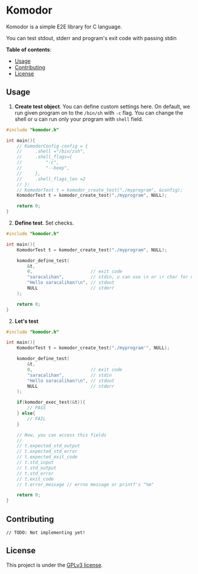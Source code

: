 # Komodor
Komodor is a simple E2E library for C language.

You can test stdout, stderr and program's exit code
with passing stdin

**Table of contents**:
+ [Usage](#usage)
+ [Contributing](#contributing)
+ [License](#license)

## Usage
1. **Create test object**. You can define custom settings here.
On default, we run given program on to the `/bin/sh` with `-c` flag.
You can change the shell or u can run only your program with `shell`
field.

```c
#include "komodor.h"

int main(){
    // KomodorConfig config = {
    //     .shell ="/bin/zsh",
    //     .shell_flags={
    //         "-c",
    //         "--beep",
    //     },
    //     .shell_flags_len =2
    // };
    // KomodorTest t = komodor_create_test("./myprogram", &config);
    KomodorTest t = komodor_create_test("./myprogram", NULL);

    return 0;
}
```

2. **Define test**. Set checks.

```c
#include "komodor.h"

int main(){
    KomodorTest t = komodor_create_test("./myprogram", NULL);

    komodor_define_test(
        &t,
        0,                      // exit code
        "saracalihan",          // stdin, u can use \n or \r char for multiple input
        "Hello saracalihan!\n", // stdout
        NULL                    // stderr
    );

    return 0;
}
```

2. **Let's test**

```c
#include "komodor.h"

int main(){
    KomodorTest t = komodor_create_test("./myprogram'", NULL);

    komodor_define_test(
        &t,
        0,                      // exit code
        "saracalihan",          // stdin
        "Hello saracalihan!\n", // stdout
        NULL                    // stderr
    );

    if(komodor_exec_test(&t)){
        // PASS
    } else{
        // FAIL
    }

    // Now, you can access this fields
    //
    // t.expected_std_output
    // t.expected_std_error
    // t.expected_exit_code
    // t.std_input
    // t.std_output
    // t.std_error
    // t.exit_code
    // t.error_message // errno message or printf's "%m"

    return 0;
}
```

## Contributing

`// TODO: Not implementing yet!`

## License
This project is under the [GPLv3 license](./LICENSE).
